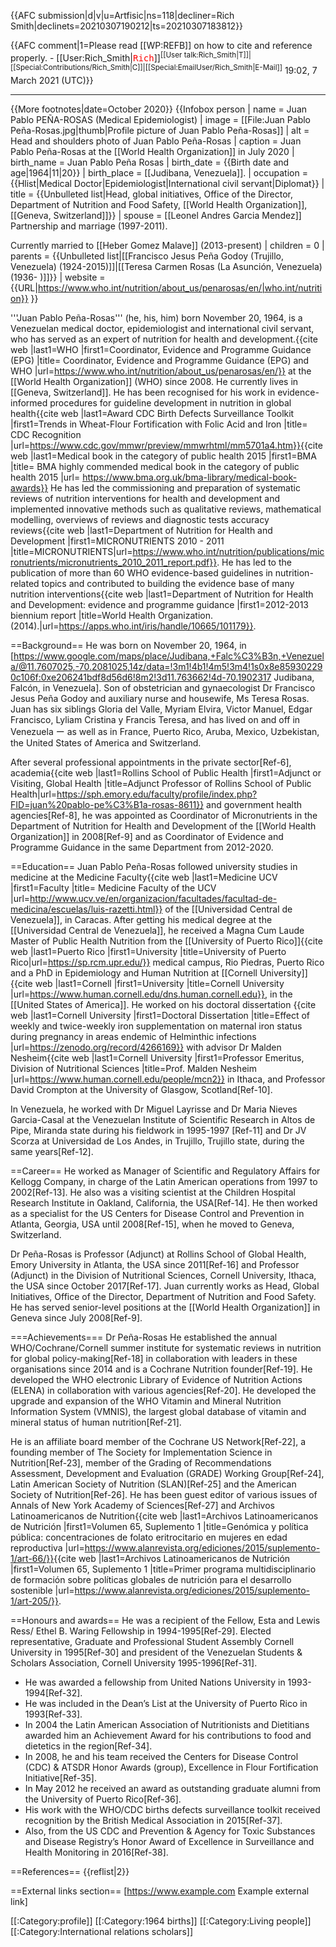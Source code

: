 {{AFC submission|d|v|u=Artfisic|ns=118|decliner=Rich Smith|declinets=20210307190212|ts=20210307183812}} <!-- Do not remove this line! -->

{{AFC comment|1=Please read [[WP:REFB]] on how to cite and reference properly. - [[User:Rich_Smith|<kbd style="color: Red;">Rich</kbd>]]<sup>[[User talk:Rich_Smith|T]]&#124;[[Special:Contributions/Rich_Smith|C]]&#124;[[Special:EmailUser/Rich_Smith|E-Mail]]</sup> 19:02, 7 March 2021 (UTC)}}

----

{{More footnotes|date=October 2020}}
{{Infobox person
| name               = Juan Pablo PEÑA-ROSAS (Medical Epidemiologist)
| image              = [[File:Juan Pablo Peña-Rosas.jpg|thumb|Profile picture of Juan Pablo Peña-Rosas]]
| alt                = Head and shoulders photo of Juan Pablo Peña-Rosas
| caption            = Juan Pablo Peña-Rosas at the [[World Health Organization]] in July 2020
| birth_name         = Juan Pablo Peña Rosas
| birth_date         = {{Birth date and age|1964|11|20}}
| birth_place        = [[Judibana, Venezuela]].
| occupation         = {{Hlist|Medical Doctor|Epidemiologist|International civil servant|Diplomat}}
| title              = {{Unbulleted list|Head, global initiatives, Office of the Director, Department of Nutrition and Food Safety, [[World Health Organization]], [[Geneva, Switzerland]]}}
| spouse             = [[Leonel Andres Garcia Mendez]] Partnership and marriage  (1997-2011).

Currently  married to [[Heber Gomez Malave]] (2013-present)
| children           = 0
| parents            = {{Unbulleted list|[[Francisco Jesus Peña Godoy (Trujillo, Venezuela) (1924-2015)]]|[[Teresa Carmen Rosas (La Asunción, Venezuela) (1936- )]]}}
| website            = {{URL|https://www.who.int/nutrition/about_us/penarosas/en/|who.int/nutrition}}
}} 

'''Juan Pablo Peña-Rosas''' (he, his, him) born November 20, 1964, is a Venezuelan medical doctor, epidemiologist and international civil servant, who has served as an expert of nutrition for health and development.<ref>{{cite web |last1=WHO |first1=Coordinator, Evidence and Programme Guidance (EPG) |title= Coordinator, Evidence and Programme Guidance (EPG) and WHO |url=https://www.who.int/nutrition/about_us/penarosas/en/}}</ref> at the [[World Health Organization]] (WHO) since 2008.
He currently lives in [[Geneva, Switzerland]]. He has been recognised for his work in evidence-informed procedures for guideline development in nutrition in global health<ref>{{cite web |last1=Award CDC Birth Defects Surveillance Toolkit |first1=Trends in Wheat-Flour Fortification with Folic Acid and Iron |title= CDC Recognition |url=https://www.cdc.gov/mmwr/preview/mmwrhtml/mm5701a4.htm}}</ref><ref>{{cite web |last1=Medical book in the category of public health 2015 |first1=BMA |title= BMA highly commended medical book in the category of public health 2015 |url= https://www.bma.org.uk/bma-library/medical-book-awards}}</ref>
He has led the commissioning and preparation of systematic reviews of nutrition interventions for health and development and implemented innovative methods such as qualitative reviews, mathematical modelling, overviews of reviews and diagnostic tests accuracy reviews<ref>{{cite web |last1=Department of Nutrition for Health and Development |first1=MICRONUTRIENTS 2010 - 2011 |title=MICRONUTRIENTS|url=https://www.who.int/nutrition/publications/micronutrients/micronutrients_2010_2011_report.pdf}}</ref>. He has led to the publication of more than 60 WHO evidence-based guidelines in nutrition-related topics and contributed to building the evidence base of many nutrition interventions<ref>{{cite web |last1=Department of Nutrition for Health and Development: evidence and programme guidance |first1=2012-2013 biennium report |title=World Health Organization. (‎2014)‎.|url=https://apps.who.int/iris/handle/10665/101179}}</ref>.

==Background==
He was born on November 20, 1964, in [https://www.google.com/maps/place/Judibana,+Falc%C3%B3n,+Venezuela/@11.7607025,-70.2081025,14z/data=!3m1!4b1!4m5!3m4!1s0x8e859302290c106f:0xe206241bdf8d56d6!8m2!3d11.763662!4d-70.1902317 Judibana, Falcón, in Venezuela].
Son of obstetrician and gynaecologist Dr Francisco Jesus Peña Godoy and auxiliary nurse and housewife, Ms Teresa Rosas. Juan has six siblings Gloria del Valle, Myriam Elvira, Victor Manuel, Edgar Francisco, Lyliam Cristina y Francis Teresa, and has lived on and off in Venezuela ー as well as in France, Puerto Rico, Aruba, Mexico, Uzbekistan, the United States of America and Switzerland.

After several professional appointments in the private sector[Ref-6], academia<ref>{{cite web |last1=Rollins School of Public Health |first1=Adjunct or Visiting, Global Health |title=Adjunct Professor of Rollins School of Public Health|url=https://sph.emory.edu/faculty/profile/index.php?FID=juan%20pablo-pe%C3%B1a-rosas-8611}}</ref> and government health agencies[Ref-8], he was appointed as Coordinator of Micronutrients in the Department of Nutrition for Health and Development of the [[World Health Organization]] in 2008[Ref-9] and as Coordinator of Evidence and Programme Guidance in the same Department from 2012-2020.

==Education==
Juan Pablo Peña-Rosas followed university studies in medicine at the Medicine Faculty<ref>{{cite web |last1=Medicine UCV |first1=Faculty |title= Medicine Faculty of the UCV |url=http://www.ucv.ve/en/organizacion/facultades/facultad-de-medicina/escuelas/luis-razetti.html}}</ref> of the [[Universidad Central de Venezuela]], in Caracas. After getting his medical degree at the [[Universidad Central de Venezuela]], he received a Magna Cum Laude Master of Public Health Nutrition from the [[University of Puerto Rico]]<ref>{{cite web |last1=Puerto Rico |first1=University |title=University of Puerto Rico|url=https://sp.rcm.upr.edu/}}</ref> medical campus, Rio Piedras, Puerto Rico and a PhD in Epidemiology and Human Nutrition at [[Cornell University]]<ref>{{cite web |last1=Cornell |first1=University |title=Cornell University |url=https://www.human.cornell.edu/dns.human.cornell.edu}}</ref>, in the [[United States of America]]. He worked on his doctoral dissertation
<ref>{{cite web |last1=Cornell University |first1=Doctoral Dissertation |title=Effect of weekly and twice-weekly iron supplementation on maternal iron status during pregnancy in areas endemic of Helminthic infections |url=https://zenodo.org/record/4266169}}</ref> with advisor Dr Malden Nesheim<ref>{{cite web |last1=Cornell University |first1=Professor Emeritus, Division of Nutritional Sciences |title=Prof. Malden Nesheim |url=https://www.human.cornell.edu/people/mcn2}}</ref> in Ithaca, and Professor David Crompton at the University of Glasgow, Scotland[Ref-10].

In Venezuela, he worked with Dr Miguel Layrisse and Dr Maria Nieves Garcia-Casal at the Venezuelan Institute of Scientific Research in Altos de Pipe, Miranda state during his fieldwork in 1995-1997 [Ref-11] and Dr JV Scorza at Universidad de Los Andes, in Trujillo, Trujillo state, during the same years[Ref-12].

==Career==
He worked as Manager of Scientific and Regulatory Affairs for Kellogg Company, in charge of the Latin American operations from 1997 to 2002[Ref-13].
He also was a visiting scientist at the Children Hospital Research Institute in Oakland, California, the USA[Ref-14]. He then worked as a specialist for the US Centers for Disease Control and Prevention in Atlanta, Georgia, USA until 2008[Ref-15], when he moved to Geneva, Switzerland.

Dr Peña-Rosas is Professor (Adjunct) at Rollins School of Global Health, Emory University in Atlanta, the USA since 2011[Ref-16] and Professor (Adjunct) in the Division of Nutritional Sciences, Cornell University, Ithaca, the USA since October 2017[Ref-17].
Juan currently works as Head, Global Initiatives, Office of the Director, Department of Nutrition and Food Safety. He has served senior-level positions at the [[World Health Organization]] in Geneva since July 2008[Ref-9].

===Achievements===
Dr Peña-Rosas He established the annual WHO/Cochrane/Cornell summer institute for systematic reviews in nutrition for global policy-making[Ref-18] in collaboration with leaders in these organisations since 2014 and is a Cochrane Nutrition founder[Ref-19].
He developed the WHO electronic Library of Evidence of Nutrition Actions (ELENA) in collaboration with various agencies[Ref-20]. He developed the upgrade and expansion of the WHO Vitamin and Mineral Nutrition Information System (VMNIS), the largest global database of vitamin and mineral status of human nutrition[Ref-21].

He is an affiliate board member of the Cochrane US Network[Ref-22], a founding member of The Society for Implementation Science in Nutrition[Ref-23], member of the Grading of Recommendations Assessment, Development and Evaluation (GRADE) Working Group[Ref-24], Latin American Society of Nutrition (SLAN)[Ref-25] and the American Society of Nutrition[Ref-26]. He has been guest editor of various issues of Annals of New York Academy of Sciences[Ref-27] and Archivos Latinoamericanos de Nutrition<ref>{{cite web |last1=Archivos Latinoamericanos de Nutrición |first1=Volumen 65, Suplemento 1 |title=Genómica y política pública: concentraciones de folato eritrocitario en mujeres en edad reproductiva |url=https://www.alanrevista.org/ediciones/2015/suplemento-1/art-66/}}</ref><ref>{{cite web |last1=Archivos Latinoamericanos de Nutrición |first1=Volumen 65, Suplemento 1 |title=Primer programa multidisciplinario de formación sobre políticas globales de nutrición para el desarrollo sostenible |url=https://www.alanrevista.org/ediciones/2015/suplemento-1/art-205/}}</ref>.

==Honours and awards==
He was a recipient of the Fellow, Esta and Lewis Ress/ Ethel B. Waring Fellowship in 1994-1995[Ref-29]. Elected representative, Graduate and Professional Student Assembly Cornell University in 1995[Ref-30] and president of the Venezuelan Students & Scholars Association, Cornell University 1995-1996[Ref-31].

* He was awarded a fellowship from United Nations University in 1993-1994[Ref-32].
* He was included in the Dean’s List at the University of Puerto Rico in 1993[Ref-33].
* In 2004 the Latin American Association of Nutritionists and Dietitians awarded him an Achievement Award for his contributions to food and dietetics in the region[Ref-34].
* In 2008, he and his team received the Centers for Disease Control (CDC) & ATSDR Honor Awards (group), Excellence in Flour Fortification Initiative[Ref-35].
* In May 2012 he received an award as outstanding graduate alumni from the University of Puerto Rico[Ref-36].
* His work with the WHO/CDC births defects surveillance toolkit received recognition by the British Medical Association in 2015[Ref-37].
* Also, from the US CDC and Prevention & Agency for Toxic Substances and Disease Registry’s Honor Award of Excellence in Surveillance and Health Monitoring in 2016[Ref-38].

==References==
{{reflist|2}}

==External links section==
[https://www.example.com Example external link]

[[:Category:profile]] 
[[:Category:1964 births]]
[[:Category:Living people]]
[[:Category:International relations scholars]]

<!-- --------------------------------------------------- -->
<!--
[https://zenodo.org/record/4266169 thesis doctoral with.<ref>{{cite web |last1=Zenodo |first1=PhD thesis 1998. |title=PhD thesis, 1998. Zenodo |url=https://zenodo.org/record/4266169}}</ref>. advisor [https://www.human.cornell.edu/people/mcn2 Dr Malden Nesheim in Ithaca, and Professor David Crompton at the University of Glasgow, Scotland. In Venezuela he worked with Dr Miguel Layrisse and Dr Maria Nieves Garcia-Casal fat the Venezuelan]<ref>{{cite web |last1=Malden Nesheim |first1=Dr. |title=Malden Nesheim |url=https://www.annualreviews.org/doi/full/10.1146/annurev-nutr-071811-150715#_i8}}</ref>

'''Timeline'''
* Emory since 2011 (ongoing) https://www.sph.emory.edu/faculty/profile/index.php?FID=8611
* Cochrane Nutrition founder, https://nutrition.cochrane.org/our-team
* Award CDC Birth Defects Surveillance Toolkit, https://www.cdc.gov/ncbddd/birthdefects/surveillancemanual/index.html
* BMA highly commended medical book in the category of public health 2015, https://www.bma.org.uk/bma-library/medical-book-awards
* [[US]] Cochrane Network, Executive Board member, https://us.cochrane.org/cochrane-us-network
* Founding member of the Society for Implementation Science in Nutrition in 2016, https://www.implementnutrition.org/about-sisn/
* Cornell since 2017 (ongoing) https://www.human.cornell.edu/people/jpp3

==Publications==
'''List (no exhaustive) of the relevant publications'''
* Palacios C, Cormick G, Hofmeyr GJ, Garcia-Casal MN, Peña-Rosas JP, Betrán AP, 2020, Calcium-fortified foods in public health programs: considerations for implementation, Annals of New York Academy of Sciences.
* Palacios C, Hofmeyr GJ, Cormick G, Garcia?Casal MN, Peña-Rosas JP, Betrán AP, 2020, Current calcium fortification experiences: a review, Annals of New York Academy of Sciences.
* Thorson AE, Foeller M, Rayco-Solon P, Prinzo ZW, Souza JP, Peña-Rosas JP, 2020, Ebola virus disease and breastfeeding, Lancet, 395, 491.
* Medina-Rivera M, Centeno-Tablante E, Finkelstein JL, Rayco-Solon P, Peña-Rosas JP, Garcia-Casal MN, Rogers L, Ridwan P, Martinez SS, Andrade J, Layden AJ, Chang J, Zambrano MP Ghezzi-Kopel, K, Mehta S, 2020, Presence of Ebola virus in breast milk and risk of mother-to-child transmission: synthesis of evidence, Annals of New York Academy of Sciences,
* Cormick G, Betrán AP, Metz F, Palacios C, Beltrán-Velazquez F, García-Casal MN, Peña-Rosas JP, Hofmeyr GJ, Belizán JM, 2020, Regulatory and policy-related aspects of calcium fortification of foods. Implications for implementing national strategies of calcium fortification, Nutrients, 12, 1022
* Centeno-Tablante E, Medina-Rivera M, Finkelstein JL, Rayco-Solon P, Garcia-Casal MN, Rogers L, Ghezzi-Kopel K, Ridwan P, Peña-Rosas JP, Mehta S, 2020, Transmission of SARS-CoV-2 through breast milk and breastfeeding: a living systematic review, Annals of New York Academy of Sciences,
* Field MS, Mithra P, Estevez D, Peña-Rosas JP, 2020, Wheat flour fortification with iron for reducing anaemia and improving iron status in populations, Cochrane Database of Systematic Reviews, 7,
* Tuncalp Ö, Rogers LM, Lawrie TA, Barreix M, Peña-Rosas JP, Bucagu M, Neilson J, Oladapo OT, 2020, WHO recommendations on antenatal nutrition: an update on multiple micronutrient supplements, BMJ Global Health, 5,
* Peña-Rosas JP, Mithra P, Unnikrishnan B, Kumar N, De-Regil LM, Nair NS, Garcia-Casal MN, Solon JA, 2019, Fortification of rice with vitamins and minerals for addressing micronutrient malnutrition, Cochrane Database of Systematic Reviews,
* García-Casal MN, Peña-Rosas JP, Gomez Malavé H, 2016, Sauces, spices, and condiments: definitions, potential benefits, consumption patterns, and global markets, Annals of the New York Academy of Sciences,
* Garcia-Casal MN, Peña-Rosas JP, Pachón H, De-Regil LM, Centeno Tablante E, Flores-Urrutia MC, 2016, Staple crops biofortified with increased micronutrient content: effects on vitamin and mineral status, as well as health and cognitive function in the general population, Cochrane Database of Systematic Reviews.

Here is a citation to a website.<ref>{{cite web |last1=Smith |first1=Jane |title=Sample title |url=https://www.example.com |website=Sample website |publisher=Sample publisher |accessdate=15 October 2020}}</ref>

Here is a citation to a news article.<ref>{{cite news |last1=Jones |first1=Bob |title=Sample headline |url=https://www.example.org |accessdate=15 October 2020 |work=The Sample Times |date=7 April 2020}}</ref>

Here is a template for facts that lack a citation. {{Citation needed|date=15 October}}

Here is a link to the page for Wikipedia founder [[Jimmy Wales]]. The text displayed for the link can be customized [[Jimmy Wales|like this]]. When links go to pages that do not exist, they appear red, [[This page doesn't exist|like this]].
-->
